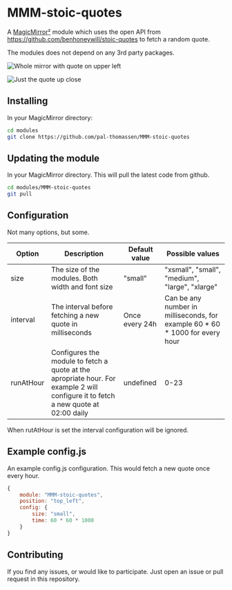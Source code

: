 # MMM-stoic-quotes

A [MagicMirror²](https://magicmirror.builders/) module which uses the open API from <https://github.com/benhoneywill/stoic-quotes> to fetch a random quote.

The modules does not depend on any 3rd party packages.

![Whole mirror with quote on upper left](screenshot%20whole%20mirror.png)

![Just the quote up close](screenshot%20just%20module.png)

## Installing

In your MagicMirror directory:

```bash
cd modules
git clone https://github.com/pal-thomassen/MMM-stoic-quotes
```

## Updating the module

In your MagicMirror directory. This will pull the latest code from github.

```bash
cd modules/MMM-stoic-quotes
git pull
```

## Configuration

Not many options, but some.

| Option | Description | Default value | Possible values |
|--------|-------------|---------------|-----------------|
| size   | The size of the modules. Both width and font size | "small" | "xsmall", "small", "medium", "large", "xlarge" |
| interval   | The interval before fetching a new quote in milliseconds | Once every 24h | Can be any number in milliseconds, for example 60 * 60 * 1000 for every hour |
| runAtHour | Configures the module to fetch a quote at the apropriate hour. For example 2 will configure it to fetch a new quote at 02:00 daily | undefined | 0-23 |

When rutAtHour is set the interval configuration will be ignored.

## Example config.js

An example config.js configuration. This would fetch a new quote once every hour.

```javascript
{
	module: "MMM-stoic-quotes",
	position: "top_left",
	config: {
		size: "small",
		time: 60 * 60 * 1000
	}
}
```

## Contributing

If you find any issues, or would like to participate. Just open an issue or pull request in this repository.
